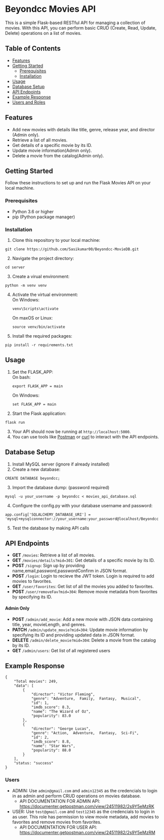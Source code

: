 # Beyondcc Movies API

This is a simple Flask-based RESTful API for managing a collection of movies. With this API, you can perform basic CRUD (Create, Read, Update, Delete) operations on a list of movies.

## Table of Contents

- [Features](#features)
- [Getting Started](#getting-started)
  - [Prerequisites](#prerequisites)
  - [Installation](#installation)
- [Usage](#usage)
- [Database Setup](#database-setup)
- [API Endpoints](#api-endpoints)
- [Example Response](#example-response)
- [Users and Roles](#users)

## Features

- Add new movies with details like title, genre, release year, and director (Admin only).
- Retrieve a list of all movies.
- Get details of a specific movie by its ID.
- Update movie information(Admin only).
- Delete a movie from the catalog(Admin only).

## Getting Started

Follow these instructions to set up and run the Flask Movies API on your local machine.

### Prerequisites

- Python 3.6 or higher
- pip (Python package manager)

### Installation

1. Clone this repository to your local machine:
```
git clone https://github.com/Sasikumar00/Beyondcc-MovieDB.git
```
2. Navigate the project directory:
```
cd server
```
3. Create a virual environment:
```
python -m venv venv
```
4. Activate the virtual environment: <br />
   On Windows:
   ```
   venv\Scripts\activate
   ```
   On maxOS or Linux:
   ```
   source venv/bin/activate
   ```
5. Install the required packages:
```
pip install -r requirements.txt
```

## Usage

1. Set the FLASK_APP: <br />
   On bash:
   ```
   export FLASK_APP = main
   ```
   On Windows:
   ```
   set FLASK_APP = main
   ```
2. Start the Flask application:
```
flask run
```
3. Your API should now be running at `http://localhost:5000`.
4. You can use tools like [Postman](https://www.postman.com/) or [curl](https://curl.se/) to interact with the API endpoints.

## Database Setup
1. Install MySQL server (ignore if already installed)
2. Create a new database:
```
CREATE DATABASE beyondcc;
```
3. Import the database dump: (password required)
```
mysql -u your_username -p beyondcc < movies_api_database.sql
```
4. Configure the config.py with your database username and password:
```
app.config['SQLALCHEMY_DATABASE_URI'] = 'mysql+mysqlconnector://your_username:your_password@localhost/Beyondcc'
```
5. Test the database by making API calls

## API Endpoints

- **GET** `/movies`: Retrieve a list of all movies.
- **GET** `/movies/details?mid=301`: Get details of a specific movie by its ID.
- **POST** `/signup`: Sign up by providing name,email,password,passwordConfirm in JSON format.
- **POST** `/login`: Login to recieve the JWT token. Login is required to add movies to favorites.
- **GET** `/user/favorites`: Get list of all the movies you added to favorites.
- **POST** `/user/removeFav?mid=304`: Remove movie metadata from favorites by specifying its ID.
#### Admin Only
- **POST** `/admin/add_movie`: Add a new movie with JSON data containing title, year, movieLength, and genres.
- **PATCH** `/admin/update_movie?mid=304`: Update movie information by specifying its ID and providing updated data in JSON format.
- **DELETE** `/admin/delete_movie?mid=304`: Delete a movie from the catalog by its ID.
- **GET** `/admin/users`: Get list of all registered users

## Example Response
```
{
    "Total movies": 249,
    "data": [
        {
            "director": "Victor Fleming",
            "genre": "Adventure,  Family,  Fantasy,  Musical",
            "id": 1,
            "imdb_score": 8.3,
            "name": "The Wizard of Oz",
            "popularity": 83.0
        },
        {
            "director": "George Lucas",
            "genre": "Action,  Adventure,  Fantasy,  Sci-Fi",
            "id": 2,
            "imdb_score": 8.8,
            "name": "Star Wars",
            "popularity": 88.0
        }
    ],
    "status: "success"
}
```

### Users
- ADMIN: Use `admin@gmail.com` and `admin12345` as the credencials to login in as admin and perform CRUD operations on movies database.
  - API DOCUMENTATION FOR ADMIN API: https://documenter.getpostman.com/view/24511982/2s9Y5eMzRK
- USER: Use `test@gmail.com` and `test12345` as the credencials to login in as user. This role has permission to view movie metadata, add movies to favorites and remove movies from favorites.
  - API DOCUMENTATION FOR USER API: https://documenter.getpostman.com/view/24511982/2s9Y5eMzRM
